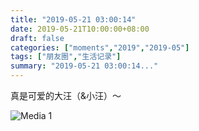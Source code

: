 ```yaml
---
title: "2019-05-21 03:00:14"
date: 2019-05-21T10:00:00+08:00
draft: false
categories: ["moments","2019","2019-05"]
tags: ["朋友圈","生活记录"]
summary: "2019-05-21 03:00:14..."
---
```


真是可爱的大汪（&小汪）～

![Media 1](/Moments/photos/2019-05-21/201905210300140.jpg)

